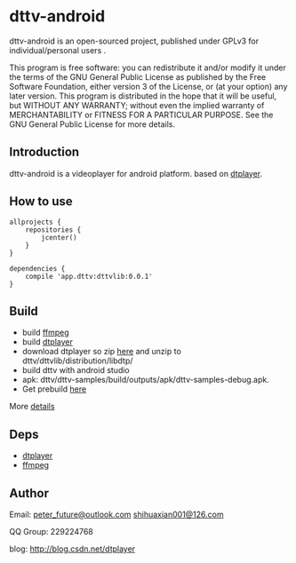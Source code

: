 # dttv-android

dttv-android is an open-sourced project, published under GPLv3 for individual/personal users .

This program is free software: you can redistribute it and/or modify it under the terms of the GNU General Public License as published by the Free Software Foundation, either version 3 of the License, or (at your option) any later version. This program is distributed in the hope that it will be useful, but WITHOUT ANY WARRANTY; without even the implied warranty of MERCHANTABILITY or FITNESS FOR A PARTICULAR PURPOSE. See the GNU General Public License for more details.

## Introduction

dttv-android is a videoplayer for android platform.
based on [dtplayer](https://github.com/peterfuture/dtplayer_c).

## How to use
```
allprojects {
    repositories {
        jcenter()
    }
}

dependencies {
    compile 'app.dttv:dttvlib:0.0.1'
}
```

## Build

>
* build [ffmpeg](https://github.com/peterfuture/ffmpeg_android)
* build [dtplayer](https://github.com/peterfuture/dtplayer_c)
* download dtplayer so zip [here](https://sourceforge.net/projects/dttv/files/latest/download) and unzip to dttv/dttvlib/distribution/libdtp/
* build dttv with android studio
* apk: dttv/dttv-samples/build/outputs/apk/dttv-samples-debug.apk.
* Get prebuild [here](https://sourceforge.net/projects/dttv/files/dttv-samples-debug.apk/download)

More [details](https://github.com/peterfuture/dttv-android/wiki/2-%E7%BC%96%E8%AF%91dttv-android)


## Deps

>
* [dtplayer](https://github.com/peterfuture/dtplayer_c)
* [ffmpeg](https://github.com/peterfuture/ffmpeg_android)


## Author

>
Email: peter_future@outlook.com  shihuaxian001@126.com
>
QQ Group: 229224768
>
blog: http://blog.csdn.net/dtplayer
